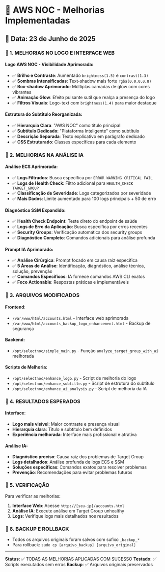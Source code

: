 # 🚀 AWS NOC - Melhorias Implementadas

## 📅 Data: 23 de Junho de 2025

### 🎨 1. MELHORIAS NO LOGO E INTERFACE WEB

#### Logo AWS NOC - Visibilidade Aprimorada:
- ✅ **Brilho e Contraste**: Aumentado `brightness(1.5)` e `contrast(1.3)`
- ✅ **Sombras Intensificadas**: Text-shadow mais forte `rgba(0,0,0,0.8)`
- ✅ **Box-shadow Aprimorado**: Múltiplas camadas de glow com cores vibrantes
- ✅ **Animação Glow**: Efeito pulsante sutil que realça a presença do logo
- ✅ **Filtros Visuais**: Logo-text com `brightness(1.4)` para maior destaque

#### Estrutura do Subtítulo Reorganizada:
- ✅ **Hierarquia Clara**: "AWS NOC" como título principal
- ✅ **Subtítulo Dedicado**: "Plataforma Inteligente" como subtítulo
- ✅ **Descrição Separada**: Texto explicativo em parágrafo dedicado
- ✅ **CSS Estruturado**: Classes específicas para cada elemento

### 🧠 2. MELHORIAS NA ANÁLISE IA

#### Análise ECS Aprimorada:
- ✅ **Logs Filtrados**: Busca específica por `ERROR WARNING CRITICAL FAIL`
- ✅ **Logs de Health Check**: Filtro adicional para `HEALTH_CHECK TARGET_GROUP`
- ✅ **Classificação de Severidade**: Logs categorizados por severidade
- ✅ **Mais Dados**: Limite aumentado para 100 logs principais + 50 de erro

#### Diagnóstico SSM Expandido:
- ✅ **Health Check Endpoint**: Teste direto do endpoint de saúde
- ✅ **Logs de Erro da Aplicação**: Busca específica por erros recentes
- ✅ **Security Groups**: Verificação automática dos security groups
- ✅ **Diagnóstico Completo**: Comandos adicionais para análise profunda

#### Prompt IA Aprimorado:
- ✅ **Análise Cirúrgica**: Prompt focado em causa raiz específica
- ✅ **5 Áreas de Análise**: Identificação, diagnóstico, análise técnica, solução, prevenção
- ✅ **Comandos Específicos**: IA fornece comandos AWS CLI exatos
- ✅ **Foco Actionable**: Respostas práticas e implementáveis

### 📁 3. ARQUIVOS MODIFICADOS

#### Frontend:
- `/var/www/html/accounts.html` - Interface web aprimorada
- `/var/www/html/accounts_backup_logo_enhancement.html` - Backup de segurança

#### Backend:
- `/opt/selectnoc/simple_main.py` - Função `analyze_target_group_with_ai` melhorada

#### Scripts de Melhoria:
- `/opt/selectnoc/enhance_logo.py` - Script de melhoria do logo
- `/opt/selectnoc/enhance_subtitle.py` - Script de estrutura do subtítulo  
- `/opt/selectnoc/enhance_ai_analysis.py` - Script de melhoria da IA

### 🎯 4. RESULTADOS ESPERADOS

#### Interface:
- **Logo mais visível**: Maior contraste e presença visual
- **Hierarquia clara**: Título e subtítulo bem definidos
- **Experiência melhorada**: Interface mais profissional e atrativa

#### Análise IA:
- **Diagnóstico preciso**: Causa raiz dos problemas de Target Group
- **Logs detalhados**: Análise profunda de logs ECS e SSM
- **Soluções específicas**: Comandos exatos para resolver problemas
- **Prevenção**: Recomendações para evitar problemas futuros

### 🔄 5. VERIFICAÇÃO

Para verificar as melhorias:

1. **Interface Web**: Acesse `http://[seu-ip]/accounts.html`
2. **Análise IA**: Execute análise em Target Group unhealthy
3. **Logs**: Verifique logs mais detalhados nos resultados

### 🔧 6. BACKUP E ROLLBACK

- Todos os arquivos originais foram salvos com sufixo `_backup_*`
- Para rollback: `sudo cp [arquivo_backup] [arquivo_original]`

---
**Status**: ✅ TODAS AS MELHORIAS APLICADAS COM SUCESSO
**Testado**: ✅ Scripts executados sem erros
**Backup**: ✅ Arquivos originais preservados
